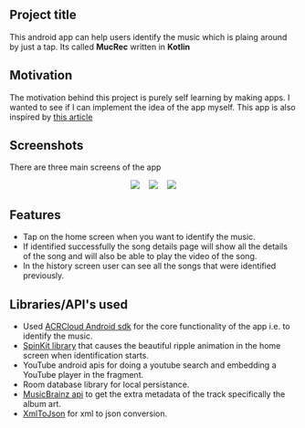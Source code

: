 ## Project title
This android app can help users identify the music which is plaing around by just a tap. Its called **MucRec** written in **Kotlin**

## Motivation
The motivation behind this project is purely self learning by making apps. I wanted to see if I can implement the idea of the app myself.
This app is also inspired by [this article](https://android.jlelse.eu/building-a-shazam-clone-part-1-building-android-apps-series-179c2580a094)

 
## Screenshots
There are three main screens of the app
<p align="center">
  <img src="https://user-images.githubusercontent.com/17663945/40562695-b66236a0-607f-11e8-81cc-215d85317d5d.png">&nbsp &nbsp  <img src="https://user-images.githubusercontent.com/17663945/40562730-d70f7cf0-607f-11e8-811f-9946471e0c76.png">&nbsp &nbsp <img src="https://user-images.githubusercontent.com/17663945/40562736-dbe67ff8-607f-11e8-9d0b-5348311cb9d4.png">
</p>                                                                                                                                                                                                                                 

## Features
* Tap on the home screen when you want to identify the music.
* If identified successfully the song details page will show all the details of the song and will also be able to play the video of the song.
* In the history screen user can see all the songs that were identified previously.


## Libraries/API's used

* Used [ACRCloud Android sdk](https://www.acrcloud.com/docs/acrcloud/audio-fingerprinting-sdks/android-sdk/) for the core functionality of the app i.e. to identify the music.
* [SpinKit library](https://github.com/ybq/Android-SpinKit) that causes the beautiful ripple animation in the home screen when identification starts.
* YouTube android apis for doing a youtube search and embedding a YouTube player in the fragment.
* Room database library for local persistance.
* [MusicBrainz api](https://musicbrainz.org/doc/Development/XML_Web_Service/Version_2) to get the extra metadata of the track specifically the album art.
* [XmlToJson](https://github.com/smart-fun/XmlToJson) for xml to json conversion.


